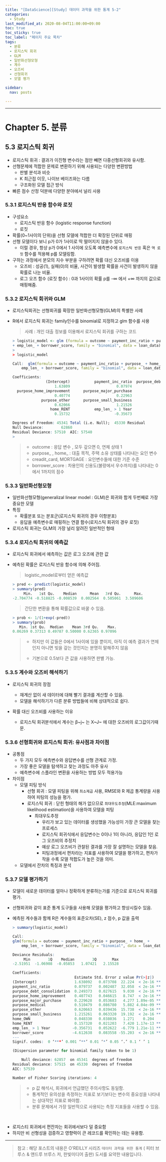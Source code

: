 ```yaml
---
title: "[DataScience][Study] 데이터 과학을 위한 통계 5-2"
categories:
  - Study
last_modified_at: 2020-08-04T11:00:00+09:00
toc: true
toc_sticky: true
toc_label: "페이지 주요 목차"
tags:
  - 분류
  - 로지스틱 회귀
  - GLM
  - 일반화선형모형
  - 계수
  - 오즈비
  - 선형회귀
  - 모델 평가

sidebar:
  nav: posts

---
```


------------

# Chapter 5. 분류

## 5.3 로지스틱 회귀

- 로지스틱 휘귀 : 결과가 이진형 변수라는 점만 빼면 다중선형회귀와 유사함.
- 선형문제에 적합한 문제로 변환하기 위해 사용되는 다양한 변환방법
  - 판별 분석과 비슷
  - K 최근접 이웃, 나이브 베이즈와는 다름
  - 구조화된 모델 접근 방식 
- 빠른 점수 산정 덕분에 다양한 분야에서 널리 사용



### 5.3.1 로지스틱 반응 함수와 로짓

- 구성요소
  - 로지스틱 반응 함수 (logistic response function)
  - 로짓
- 확률(0~1사이의 단위)을 선형 모델에 적합한 더 확장된 단위로 매핑
- 선형 모델이다 보니 p가 0가 1사이로 딱 떨어지지 않을수 있다. 
  - 이럴 경우, 항상 p가 0에서 1 사이에 오도록 예측변수에 `로지스틱 반응` 혹은 `역 로짓` 함수를 적용해 p를 모델링함.
- 구하는 과정에서 분모의 지수 부분을 구하려면 확률 대신 오즈비를 이용
  - 오즈비 : 성공(1), 실패(0)의 비율, 사건이 발생할 확률을 사건이 발생하지 않을 확률로 나눈 비율.
  - 로그 오즈 함수 (로짓 함수) : 0과 1사이의 확률 p를 -∞ 에서 +∞ 까지의 값으로 매핑해줌.



### 5.3.2 로지스틱 회귀와 GLM

- 로지스틱회귀는 선형회귀를 확장한 일반화선형모형(GLM)의 특별한 사례

- R에서 로지스틱 회귀는 family인수를 binomial로 지정하고 glm 함수를 사용

  > 사례 : 개인 대출 정보를 이용해서 로지스틱 회귀를 구하는 코드

  ```R
  > logistic_model <- glm (formula = outcome ~ payment_inc_ratio + purpose_ + home_ +
  + emp_len_ + borrower_score, family = "binomial", data = loan_data)
  > 
  > logistic_model
  
  Call:  glm(formula = outcome ~ payment_inc_ratio + purpose_ + home_ + 
      emp_len_ + borrower_score, family = "binomial", data = loan_data)
  
  Coefficients:
                 (Intercept)           payment_inc_ratio  purpose_debt_consolidation  
                     1.63809                     0.07974                     0.24937  
    purpose_home_improvement      purpose_major_purchase             purpose_medical  
                     0.40774                     0.22963                     0.51048  
               purpose_other      purpose_small_business                    home_OWN  
                     0.62066                     1.21526                     0.04833  
                   home_RENT           emp_len_ > 1 Year              borrower_score  
                     0.15732                    -0.35673                    -4.61264  
  
  Degrees of Freedom: 45341 Total (i.e. Null);  45330 Residual
  Null Deviance:	    62860 
  Residual Deviance: 57510 	AIC: 57540
  > 
  ```

  > - outcome : 응답 변수 , 모두 갚으면 0, 연체 상태 1
  > - purpose_ , home_ : 대출 목적, 주택 소유 상태를 나타내는 요인 변수 
  > - creadit_card, MORTGAGE : 요인변수들에 대한 기준 수준
  > - borrower_score : 차용인의 신용도(불량에서 우수까지)를 나타내는 0에서 1까지의 점수



### 5.3.3 일반화선형모형

- 일반화선형모형(generalizal linear model : GLM)은 회귀와 함게 두번째로 가장 중요한 모델 
- 특징
  - 확률분포 또는 분포군(로지스틱 회귀의 경우 이항분포)
  - 응답을 예측변수로 매핑하는 연결 함수(로지스틱 회귀의 경우 로짓)
- 로지스틱 회귀는 GLM의 가장 널리 알려진 일반적인 형태 



### 5.3.4 로지스틱 회귀의 예측값

- 로지스틱 회귀에서 예측하는 값은 로그 오즈에 관한 값

- 예측된 확률은 로지스틱 반응 함수에 의해 주어짐.

  > logistic_model로부터 얻은 예측값

  ```R
  > pred <- predict(logistic_model)
  > summary(pred)
       Min.   1st Qu.    Median      Mean   3rd Qu.      Max. 
  -2.704774 -0.518825 -0.008539  0.002564  0.505061  3.509606 
  ```
  
  > 간단한 변환을 통해 확률값으로 바꿀 수 있음.
  
  ```R
  > prob <- 1/(1+exp(-pred))
  > summary(prob)
     Min. 1st Qu.  Median    Mean 3rd Qu.    Max. 
  0.06269 0.37313 0.49787 0.50000 0.62365 0.97096 
  ```
  
  > - 하지만 이 값들은  0에서 1사이에 있을 뿐이지, 아직 이 예측 결과가 연체인지 아니면 빚을 갚는 것인지는 분명히 말해주지 않음
  >
  > - 기본으로 0.5보다 큰 값을 사용하면 판별 가능.



### 5.3.5 계수와 오즈비 해석하기

- 로지스틱 회귀의 장점 
  - 재계산 없이 새 데이터에 대해 빨기 결과를 계산할 수 있음.
  - 모델을 해석하기가 다른 분류 방법들에 비해 상대적으로 쉽다.

- 확률 대신 오즈비를 사용하는 이유

  - 로지스틱 회귀분석에서 계수는  β~j~ 는 X~J~ 에 대한 오즈비의 로그값이기때문.

  

### 5.3.6 선형회귀와 로지스틱 회귀: 유사점과 차이점

- 공통점
  - 두 가지 모두 예측변수와 응답변수를 선형 관계로 가정.
  - 가장 좋은 모델을 탐색하고 찾는 과정도 아주 유사
  - 예측변수에 스플라인 변환을 사용하는 방법 모두 적용가능
- 차이점
  - 모델 피팅 방식
    - 선형 회귀 : 모델 피팅을 위해 `최소제곱` 사용, RMSE와 R 제곱 통계량을 사용하여 피팅의 성능을 평가.
    - 로지스틱 회귀 : 닫힌 형태의 해가 없으므로 `최대우도추정`(MLE:maximum likelihood estimation)을 사용하여 모델을 피팅
      - 최대우도추정 
        - 우리가 보고 있는 데이터를 생성했을 가능성이 가장 큰 모델을 찾는 프로세스
        - 로지스틱 회귀식에서 응답변수는 0이나 1이 아니라, 응답인 1인 로그 오즈비의 추정치
        - 예상 로그 오즈비가 관찰된 결과를 가장 잘 설명하는 모델을 찾음.
        - 피팅과정에서 편차라는 지표를 사용하여 모델을 평가하고, 편차가 작을 수록 모델 적합도가 높은 것을 의미.
  - 모델에서 잔차의 특징과 분석



### 5.3.7 모델 평가하기

- 모델이 새로운 데이터를 얼마나 정확하게 분류하는가를 기준으로 로지스틱 회귀를 평가.

- 선형회귀와 같이 표준 통계 도구들을 사용해 모델을 평가하고 향상시킬수 있음.

- 예측된 계수들과 함께 R은 계수들의 표준오차(SE), z 점수, p 값을 출력

  ```R
  > summary(logistic_model)
  
  Call:
  glm(formula = outcome ~ payment_inc_ratio + purpose_ + home_ + 
      emp_len_ + borrower_score, family = "binomial", data = loan_data)
  
  Deviance Residuals: 
       Min        1Q    Median        3Q       Max  
  -2.51951  -1.06908  -0.05853   1.07421   2.15528  
  
  Coefficients:
                              Estimate Std. Error z value Pr(>|z|)    
  (Intercept)                 1.638092   0.073708  22.224  < 2e-16 ***
  payment_inc_ratio           0.079737   0.002487  32.058  < 2e-16 ***
  purpose_debt_consolidation  0.249373   0.027615   9.030  < 2e-16 ***
  purpose_home_improvement    0.407743   0.046615   8.747  < 2e-16 ***
  purpose_major_purchase      0.229628   0.053683   4.277 1.89e-05 ***
  purpose_medical             0.510479   0.086780   5.882 4.04e-09 ***
  purpose_other               0.620663   0.039436  15.738  < 2e-16 ***
  purpose_small_business      1.215261   0.063320  19.192  < 2e-16 ***
  home_OWN                    0.048330   0.038036   1.271    0.204    
  home_RENT                   0.157320   0.021203   7.420 1.17e-13 ***
  emp_len_ > 1 Year          -0.356731   0.052622  -6.779 1.21e-11 ***
  borrower_score             -4.612638   0.083558 -55.203  < 2e-16 ***
  ---
  Signif. codes:  0 ‘***’ 0.001 ‘**’ 0.01 ‘*’ 0.05 ‘.’ 0.1 ‘ ’ 1
  
  (Dispersion parameter for binomial family taken to be 1)
  
      Null deviance: 62857  on 45341  degrees of freedom
  Residual deviance: 57515  on 45330  degrees of freedom
  AIC: 57539
  
  Number of Fisher Scoring iterations: 4
  ```

  > - p 값 해석시, 회귀에서 언급했던 주의사항도 동일함.
  > - 통계적인 유의성을 측정하는 지표로 보기보다는 변수의 중요성을 나타내는 상대적인 지표로 봐야함.
  > - 분류 문제에서 가장 일반적으로 사용되는 측정 지표들을 사용할 수 있음.


​    

- 로지스티 회귀에서 편잔차는 회귀에서보다 덜 중요함
- 하지만 비 선형성을 검증하고 영향력이 큰 레코드를 확인하는 데는 유용함.



****

> 참고 : 해당 포스트의 내용은 O'REILLY 시리즈 `데이터 과학을 위한 통계` ( 피터 브루스 & 앤드루 브루스 저, 한빛미디어 출판) 도서를 요약한 내용입니다.